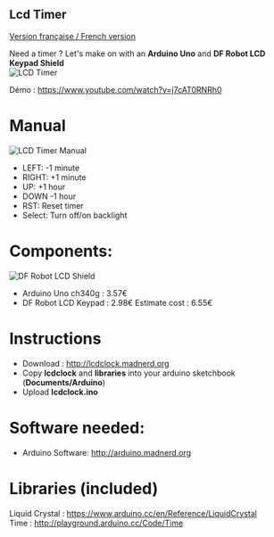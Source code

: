 Lcd Timer
----------

[Version française / French version](https://github.com/pigetArduino/lcdclock/blob/master/readme.fr.md)

Need a timer ? Let's make on with an **Arduino Uno** and **DF Robot LCD Keypad Shield**    
![LCD Timer](https://github.com/pigetArduino/lcdclock/blob/master/doc/lcdclock.jpg)

Démo : https://www.youtube.com/watch?v=j7cAT0RNRh0

# Manual
![LCD Timer Manual](https://github.com/pigetArduino/lcdclock/blob/master/doc/lcdtimer_manual.png)
* LEFT: -1 minute   
* RIGHT: +1 minute   
* UP: +1 hour   
* DOWN -1 hour   
* RST: Reset timer   
* Select: Turn off/on backlight   

# Components:
![DF Robot LCD Shield](https://github.com/pigetArduino/lcdclock/blob/master/doc/dfrobot_lcdshield.png)
  * Arduino Uno ch340g : 3.57€
  * DF Robot LCD Keypad : 2.98€
Estimate cost : 6.55€ 

# Instructions
* Download : http://lcdclock.madnerd.org
* Copy **lcdclock** and **libraries** into your arduino sketchbook (**Documents/Arduino**)
* Upload **lcdclock.ino** 

# Software needed:
  * Arduino Software: http://arduino.madnerd.org

# Libraries (included)
Liquid Crystal : https://www.arduino.cc/en/Reference/LiquidCrystal   
Time : http://playground.arduino.cc/Code/Time
